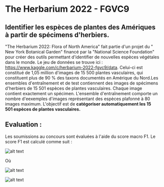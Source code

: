 # The Herbarium 2022 - FGVC9
## Identifier les espèces de plantes des Amériques à partir de spécimens d'herbiers.
"The Herbarium 2022: Flora of North America" fait partie d'un projet du " New York Botanical Garden" financé par la "National Science Foundation" pour créer des outils permettant d'identifier de nouvelles espèces végétales dans le monde.
Le jeu de données se trouve ici : https://www.kaggle.com/c/herbarium-2022-fgvc9/data. Celui-ci est constitué de 1,05 million d'images de 15 500 plantes vasculaires, qui constituent plus de 90 % des taxons documentés en Amérique du Nord.Les ensembles d'entraînement et de test contiennent des images de spécimens d'herbiers de 15 501 espèces de plantes vasculaires. Chaque image contient exactement un spécimen. L'ensemble d'entraînement comporte un nombre d'eexemples d'images représentant des espèces plafonné à 80 images maximum. 
L'objectif est de **catégoriser automatiquement les 15 501 espèces de plantes vasculaires.**

 ## Evaluation :
 Les soumissions au concours sont évaluées à l'aide du score macro F1.
 Le score F1 est calculé comme suit : 
 
![alt text](https://render.githubusercontent.com/render/math?math=F_1%20=%202%20*%20\frac{precision%20*%20recall}{precision%20%2B%20recall})

Où 

![alt text](https://render.githubusercontent.com/render/math?math=precision%20=%20\frac{TP}{TP%20%2B%20FP})

![alt text](https://render.githubusercontent.com/render/math?math=recall%20=%20\frac{TP}{TP%20%2B%20FN})
